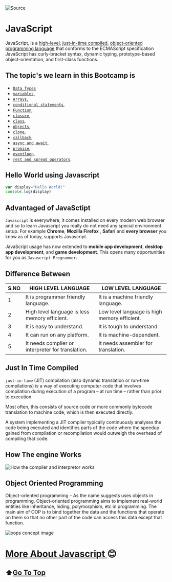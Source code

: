 ![Source](https://actyv-bootcamp.s3.ap-south-1.amazonaws.com/banners/java+script.jpg)
# **JavaScript** 

JavaScript, is a [high-level](#difference-between), [just-in-time compiled](#just-in-time-compiled), [object-oriented programming language](#object-oriented-programming) that conforms to the ECMAScript specification JavaScript has curly-bracket syntax, dynamic typing, prototype-based object-orientation, and first-class functions.

## **The topic's we learn in this Bootcamp is**

* [`Data Types`](https://github.com/Actyv/Actyv-Bootcamp-Upgrade/blob/master/JS/2_Data_Types.md)
* [`variables`](https://github.com/Actyv/Actyv-Bootcamp-Upgrade/blob/master/JS/7_Variable.md),
* [`Arrays`](https://github.com/Actyv/Actyv-Bootcamp-Upgrade/blob/master/JS/9_Array.md),
* [`conditional statements`](https://github.com/Actyv/Actyv-Bootcamp-Upgrade/blob/master/JS/10.condition_statement.md),
* [`Function`](https://github.com/Actyv/Actyv-Bootcamp-Upgrade/blob/master/JS/3_Function.md),
* [`closure`](https://github.com/Actyv/Actyv-Bootcamp-Upgrade/blob/master/JS/5_Closure.md),
* [`class`](https://github.com/Actyv/Actyv-Bootcamp-Upgrade/blob/master/JS/4_Class_in_js.md),
* [`objects`](https://github.com/Actyv/Actyv-Bootcamp-Upgrade/blob/master/JS/objects.md),
* [`clone`](https://github.com/Actyv/Actyv-Bootcamp-Upgrade/blob/master/JS/clone.md),
* [`callback`](https://github.com/Actyv/Actyv-Bootcamp-Upgrade/blob/master/JS/6_Call_Back.md),
* [`async and await`](https://github.com/Actyv/Actyv-Bootcamp-Upgrade/blob/master/JS/asyncAndAwait.md),
* [`promise`](https://github.com/Actyv/Actyv-Bootcamp-Upgrade/blob/master/JS/12_Promise.md),
* [`eventloop`](https://github.com/Actyv/Actyv-Bootcamp-Upgrade/blob/master/JS/8_Event_loop.md),
* [`rest and spread operators`](https://github.com/Actyv/Actyv-Bootcamp-Upgrade/blob/master/JS/11_RestAndSpreadOperator.md).



## Hello World using Javascript

```js
var display="Hello World!"
console.log(display)
```

## **Advantaged of JavaSctipt**

`Javascript` is everywhere, it comes installed on every modern web browser and so to learn Javascript you really do not need any special environment setup. For example **Chrome**, **Mozilla Firefox** , **Safari** and **every browser** you know as of today, supports Javascript.

JavaScript usage has now extended to **mobile app development**, **desktop app development**, and **game development**. This opens many opportunities for you as `Javascript Programmer`.

## **Difference Between**
S.NO | HIGH LEVEL LANGUAGE | LOW LEVEL LANGUAGE
---------|----------|---------
 1 | It is programmer friendly language.	 | It is a machine friendly language.
 2  |   High level language is less memory efficient.| Low level language is high memory efficient.
 3  | It is easy to understand.	    |   It is tough to understand.
4   |   It can run on any platform.	    |   It is machine-dependent.
5   |   It needs compiler or interpreter for translation.	|   It needs assembler for translation.


## **Just In Time Compiled**
`just-in-time` (JIT) compilation (also dynamic translation or run-time compilations) is a way of executing computer code that involves compilation during execution of a program – at run time – rather than prior to execution.

Most often, this consists of source code or more commonly bytecode translation to machine code, which is then executed directly. 

A system implementing a JIT compiler typically continuously analyses the code being executed and identifies parts of the code where the speedup gained from compilation or recompilation would outweigh the overhead of compiling that code.

## How The engine Works
![How the compiler and interpretor works](https://miro.medium.com/proxy/1*VqHSZhJ93Vhijkm_VCjHsw.gif)



## **Object Oriented Programming**

Object-oriented programming – As the name suggests uses objects in programming. Object-oriented programming aims to implement real-world entities like inheritance, hiding, polymorphism, etc in programming. The main aim of OOP is to bind together the data and the functions that operate on them so that no other part of the code can access this data except that function.

![oops concept image](https://miro.medium.com/max/1000/1*y6Opk-cAQVe6uyKYH3306g.png)


# [More About Javascript ](https://github.com/Actyv/Actyv-Bootcamp-Upgrade/blob/master/JS/moreabout_js.md)😊   &nbsp;&nbsp;&nbsp;&nbsp;&nbsp;&nbsp;&nbsp;&nbsp;&nbsp;&nbsp;&nbsp;&nbsp;&nbsp;&nbsp;&nbsp;&nbsp;&nbsp;&nbsp;&nbsp;  
 ## ⬆️[Go To Top](#javascript)



